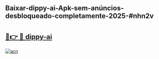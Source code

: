 ## Baixar-dippy-ai-Apk-sem-anúncios-desbloqueado-completamente-2025-#nhn2v

# <h2><a href="https://ainizakaria.my?title=dippy-ai&ref=22M">🔗👉 🔴 dippy-ai</a></h2>

[![acn](https://github.com/user-attachments/assets/0f9c940e-d8b0-45ae-aac7-cd30a18b3e1c)](https://ainizakaria.my?title=dippy-ai&ref=22M)

